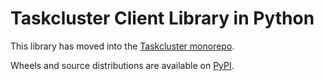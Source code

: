 Taskcluster Client Library in Python
======================================

This library has moved into the [Taskcluster monorepo](https://github.com/taskcluster/taskcluster/tree/master/clients/client-py#readme).

Wheels and source distributions are available on [PyPI](https://pypi.python.org/pypi/taskcluster).
